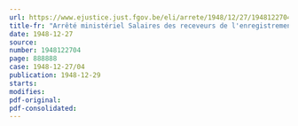 ```yaml
---
url: https://www.ejustice.just.fgov.be/eli/arrete/1948/12/27/1948122704/justel
title-fr: "Arrêté ministériel Salaires des receveurs de l'enregistrement et des droits de succession pour la délivrance de renseignements"
date: 1948-12-27
source:
number: 1948122704
page: 888888
case: 1948-12-27/04
publication: 1948-12-29
starts:
modifies:
pdf-original:
pdf-consolidated:
---
```


